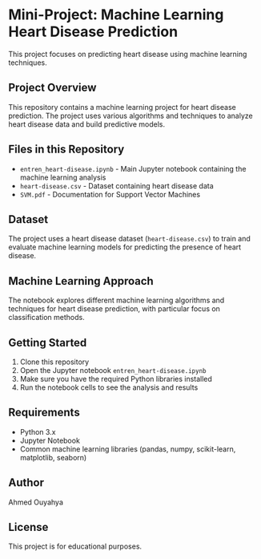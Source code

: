 # Mini-Project: Machine Learning Heart Disease Prediction

This project focuses on predicting heart disease using machine learning techniques.

## Project Overview

This repository contains a machine learning project for heart disease prediction. The project uses various algorithms and techniques to analyze heart disease data and build predictive models.

## Files in this Repository

- `entren_heart-disease.ipynb` - Main Jupyter notebook containing the machine learning analysis
- `heart-disease.csv` - Dataset containing heart disease data
- `SVM.pdf` - Documentation for Support Vector Machines

## Dataset

The project uses a heart disease dataset (`heart-disease.csv`) to train and evaluate machine learning models for predicting the presence of heart disease.

## Machine Learning Approach

The notebook explores different machine learning algorithms and techniques for heart disease prediction, with particular focus on classification methods.

## Getting Started

1. Clone this repository
2. Open the Jupyter notebook `entren_heart-disease.ipynb`
3. Make sure you have the required Python libraries installed
4. Run the notebook cells to see the analysis and results

## Requirements

- Python 3.x
- Jupyter Notebook
- Common machine learning libraries (pandas, numpy, scikit-learn, matplotlib, seaborn)

## Author

Ahmed Ouyahya

## License

This project is for educational purposes.